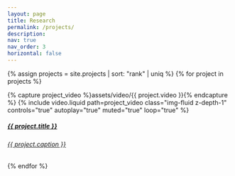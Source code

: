 ```yaml
---
layout: page
title: Research
permalink: /projects/
description:
nav: true
nav_order: 3
horizontal: false
---
```


{% assign projects = site.projects | sort: "rank" | uniq %}
{% for project in projects %}
<p>
    <div class="card hoverable">
        <div class="row no-gutters">
            <div class="col-sm-4 col-md-3">
                {% capture project_video %}assets/video/{{ project.video }}{% endcapture %}
                {% include video.liquid path=project_video class="img-fluid z-depth-1" controls="true" autoplay="true" muted="true" loop="true" %}
            </div>
            <div class="team col-sm-8 col-md-9">
            <a href="{{ project.url }}">
                <div class="card-body">
                    <h5 class="card-title">{{ project.title }}</h5>
                    <h6 class = "text-muted">
                    {{ project.caption }}
                    </h6>
                </div>
            </a>
            </div>
        </div>
    </div>
</p>
{% endfor %}
